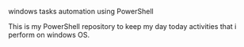 windows tasks automation using PowerShell

This is my PowerShell repository to keep my day today activities that i perform on windows OS.
